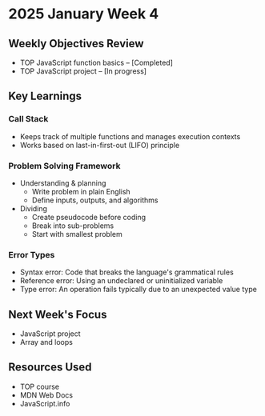 # 2025 January Week 4

## Weekly Objectives Review
- TOP JavaScript function basics – [Completed]
- TOP JavaScript project – [In progress]

## Key Learnings
### Call Stack
- Keeps track of multiple functions and manages execution contexts
- Works based on last-in-first-out (LIFO) principle

### Problem Solving Framework
- Understanding & planning
  - Write problem in plain English
  - Define inputs, outputs, and algorithms
- Dividing
  - Create pseudocode before coding
  - Break into sub-problems
  - Start with smallest problem

### Error Types
- Syntax error: Code that breaks the language's grammatical rules
- Reference error: Using an undeclared or uninitialized variable
- Type error: An operation fails typically due to an unexpected value type

## Next Week's Focus
- JavaScript project
- Array and loops

## Resources Used
- TOP course
- MDN Web Docs
- JavaScript.info
